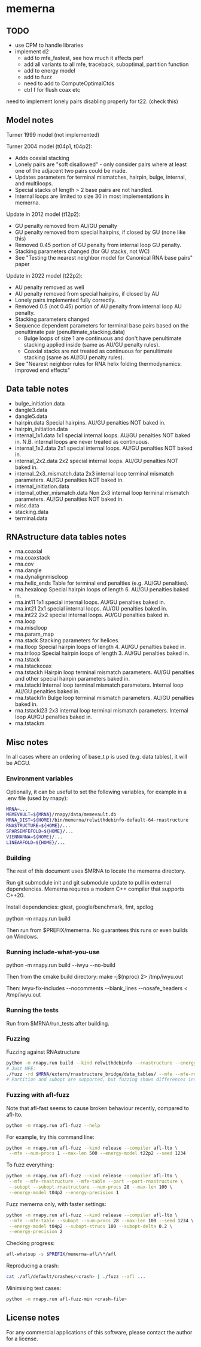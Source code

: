 # memerna

## TODO

- use CPM to handle libraries
- implement d2
  - add to mfe_fastest, see how much it affects perf
  - add all variants to all mfe, traceback, suboptimal, partition function
  - add to energy model
  - add to fuzz
  - need to add to ComputeOptimalCtds
  - ctrl f for flush coax etc

need to implement lonely pairs disabling properly for t22. (check this)

## Model notes

Turner 1999 model (not implemented)

Turner 2004 model (t04p1, t04p2):

- Adds coaxial stacking
- Lonely pairs are "soft disallowed" - only consider pairs where at least one of
  the adjacent two pairs could be made.
- Updates parameters for terminal mismatches, hairpin, bulge, internal, and multiloops.
- Special stacks of length > 2 base pairs are not handled.
- Internal loops are limited to size 30 in most implementations in memerna.

Update in 2012 model (t12p2):

- GU penalty removed from AU/GU penalty
- GU penalty removed from special hairpins, if closed by GU (none like this)
- Removed 0.45 portion of GU penalty from internal loop GU penalty.
- Stacking parameters changed (for GU stacks, not WC)
- See "Testing the nearest neighbor model for Canonical RNA base pairs" paper

Update in 2022 model (t22p2):

- AU penalty removed as well
- AU penalty removed from special hairpins, if closed by AU
- Lonely pairs implemented fully correctly.
- Removed 0.5 (not 0.45) portion of AU penalty from internal loop AU penalty.
- Stacking parameters changed
- Sequence dependent parameters for terminal base pairs based on the penultimate
  pair (penultimate_stacking.data)
  - Bulge loops of size 1 are continuous and don't have penultimate stacking
    applied inside (same as AU/GU penalty rules).
  - Coaxial stacks are not treated as continuous for penultimate stacking (same
    as AU/GU penalty rules).
- See "Nearest neighbor rules for RNA helix folding thermodynamics: improved end effects"

## Data table notes

- bulge_initiation.data
- dangle3.data
- dangle5.data
- hairpin.data
  Special hairpins. AU/GU penalties NOT baked in.
- hairpin_initiation.data
- internal_1x1.data
  1x1 special internal loops. AU/GU penalties NOT baked in.
  N.B. internal loops are never treated as continuous.
- internal_1x2.data
  2x1 special internal loops. AU/GU penalties NOT baked in.
- internal_2x2.data
  2x2 special internal loops. AU/GU penalties NOT baked in.
- internal_2x3_mismatch.data
  2x3 internal loop terminal mismatch parameters. AU/GU penalties NOT baked in.
- internal_initiation.data
- internal_other_mismatch.data
  Non 2x3 internal loop terminal mismatch parameters. AU/GU penalties NOT baked in.
- misc.data
- stacking.data
- terminal.data

## RNAstructure data tables notes

- rna.coaxial
- rna.coaxstack
- rna.cov
- rna.dangle
- rna.dynalignmiscloop
- rna.helix_ends
  Table for terminal end penalties (e.g. AU/GU penalties).
- rna.hexaloop
  Special hairpin loops of length 6. AU/GU penalties baked in.
- rna.int11
  1x1 special internal loops. AU/GU penalties baked in.
- rna.int21
  2x1 special internal loops. AU/GU penalties baked in.
- rna.int22
  2x2 special internal loops. AU/GU penalties baked in.
- rna.loop
- rna.miscloop
- rna.param_map
- rna.stack
  Stacking parameters for helices.
- rna.tloop
  Special hairpin loops of length 4. AU/GU penalties baked in.
- rna.triloop
  Special hairpin loops of length 3. AU/GU penalties baked in.
- rna.tstack
- rna.tstackcoax
- rna.tstackh
  Hairpin loop terminal mismatch parameters.
  AU/GU penalties and other special hairpin parameters baked in.
- rna.tstacki
  Internal loop terminal mismatch parameters. Internal loop AU/GU penalties baked in.
- rna.tstacki1n
  Bulge loop terminal mismatch parameters. AU/GU penalties baked in.
- rna.tstacki23
  2x3 internal loop terminal mismatch parameters. Internal loop AU/GU penalties baked in.
- rna.tstackm

## Misc notes

In all cases where an ordering of base_t p is used (e.g. data tables), it will be ACGU.

### Environment variables

Optionally, it can be useful to set the following variables, for example in
a .env file (used by rnapy):

```bash
MRNA=...
MEMEVAULT=${MRNA}/rnapy/data/memevault.db
MRNA_DIST=${HOME}/bin/memerna/relwithdebinfo-default-64-rnastructure
RNASTRUCTURE=${HOME}/...
SPARSEMFEFOLD=${HOME}/...
VIENNARNA=${HOME}/...
LINEARFOLD=${HOME}/...
```

### Building

The rest of this document uses $MRNA to locate the memerna directory.

Run git submodule init and git submodule update to pull in external dependencies.
Memerna requires a modern C++ compiler that supports C++20.

Install dependencies: gtest, google/benchmark, fmt, spdlog

python -m rnapy.run build

Then run from $PREFIX/memerna. No guarantees this runs or even builds on Windows.

### Running include-what-you-use

python -m rnapy.run build --iwyu --no-build

Then from the cmake build directory:
make -j$(nproc) 2> /tmp/iwyu.out

Then:
iwyu-fix-includes --nocomments --blank_lines --nosafe_headers < /tmp/iwyu.out

### Running the tests

Run from $MRNA/run_tests after building.

### Fuzzing

Fuzzing against RNAstructure

```bash
python -m rnapy.run build --kind relwithdebinfo --rnastructure --energy-precision 1
# Just MFE:
./fuzz -rd $MRNA/extern/rnastructure_bridge/data_tables/ --mfe --mfe-rnastructure --mfe-table 1 200
# Partition and subopt are supported, but fuzzing shows differences instantly.
```

### Fuzzing with afl-fuzz

Note that afl-fast seems to cause broken behaviour recently, compared to afl-lto.

```bash
python -m rnapy.run afl-fuzz --help
```

For example, try this command line:

```bash
python -m rnapy.run afl-fuzz --kind release --compiler afl-lto \
 --mfe --num-procs 1 --max-len 500 --energy-model t22p2 --seed 1234
```

To fuzz everything:

```bash
python -m rnapy.run afl-fuzz --kind release --compiler afl-lto \
 --mfe --mfe-rnastructure --mfe-table --part --part-rnastructure \
 --subopt --subopt-rnastructure --num-procs 28 --max-len 100 \
 --energy-model t04p2 --energy-precision 1
```

Fuzz memerna only, with faster settings:

```bash
python -m rnapy.run afl-fuzz --kind release --compiler afl-lto \
 --mfe --mfe-table --subopt --num-procs 28 --max-len 100 --seed 1234 \
 --energy-model t04p2 --subopt-strucs 100 --subopt-delta 0.2 \
 --energy-precision 2
```

Checking progress:

```bash
afl-whatsup -s $PREFIX/memerna-afl/\*/afl
```

Reproducing a crash:

```bash
cat ./afl/default/crashes/<crash> | ./fuzz --afl ...
```

Minimising test cases:

```bash
python -m rnapy.run afl-fuzz-min <crash-file>
```

## License notes

For any commercial applications of this software, please contact the author for
a license.
